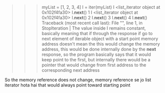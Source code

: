 >>> myList = [1, 2, 3, 4]
>>> I = iter(myList)
>>> I
<list_iterator object at 0x102f4fa30>
>>> I.__next__()
1
>>> I
<list_iterator object at 0x102f4fa30>
>>> I.__next__()
2
>>> I.__next__()
3
>>> I.__next__()
4
>>> I.__next__()
Traceback (most recent call last):
 File "<stdin>", line 1, in <module>
StopIteration
>> |
The value inside I remains constant, basically meaning that if through the response if go to next element of iterable object with a start point memory address doesn't mean the this would change the memory address, this would be done internally done by the __next__ response, so the program basically says that it would keep point to the first, but internally there would be a pointer that would change from first address to the corresponding next address

So the memory reference does not change, memory reference se jo list iterator hota hai that would always point toward starting point
